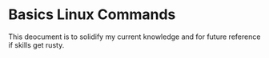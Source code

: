 # Basics Linux Commands
This deocument is to solidify my current knowledge and for future reference if skills get rusty.
